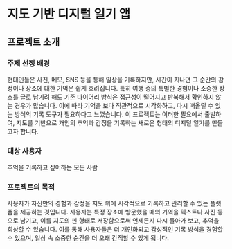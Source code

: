 # 지도 기반 디지털 일기 앱

## 프로젝트 소개

### 주제 선정 배경

현대인들은 사진, 메모, SNS 등을 통해 일상을 기록하지만, 시간이 지나면 그 순간의 감정이나 장소에 대한 기억은 쉽게 흐려집니다. 특히 여행 중의 특별한 경험이나 소중한 장소를 글로 남기려 해도 기존 다이어리 방식은 접근성이 떨어지고 반복해서 확인하지 않는 경우가 많습니다. 이에 따라 기억을 보다 직관적으로 시각화하고, 다시 떠올릴 수 있는 방식의 기록 도구가 필요하다고 느꼈습니다. 이 프로젝트는 이러한 필요에서 출발하여, 지도를 기반으로 개인의 추억과 감정을 기록하는 새로운 형태의 디지털 일기를 만들고자 합니다.

### 대상 사용자

추억을 기록하고 싶어하는 모든 사람

### 프로젝트의 목적

사용자가 자신만의 경험과 감정을 지도 위에 시각적으로 기록하고 관리할 수 있는 플랫폼을 제공하는 것입니다. 사용자는 특정 장소에 방문했을 때의 기억을 텍스트나 사진 등으로 남기고, 이를 지도의 핀 형태로 저장함으로써 언제든지 다시 돌아가 보고, 추억을 회상할 수 있습니다. 이를 통해 사용자들은 더 개인화되고 감성적인 기록 방식을 경험할 수 있으며, 일상 속 소중한 순간을 더 오래 간직할 수 있게 됩니다.
